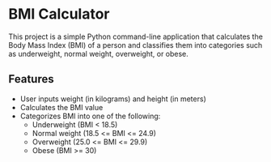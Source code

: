 # BMI Calculator

This project is a simple Python command-line application that calculates the Body Mass Index (BMI) of a person and classifies them into categories such as underweight, normal weight, overweight, or obese.

## Features

- User inputs weight (in kilograms) and height (in meters)
- Calculates the BMI value
- Categorizes BMI into one of the following:
  - Underweight (BMI < 18.5)
  - Normal weight (18.5 <= BMI <= 24.9)
  - Overweight (25.0 <= BMI <= 29.9)
  - Obese (BMI >= 30)
